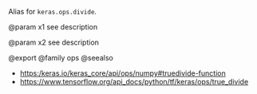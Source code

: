 Alias for `keras.ops.divide`.

@param x1
see description

@param x2
see description

@export
@family ops
@seealso
+ <https:/keras.io/keras_core/api/ops/numpy#truedivide-function>
+ <https://www.tensorflow.org/api_docs/python/tf/keras/ops/true_divide>
